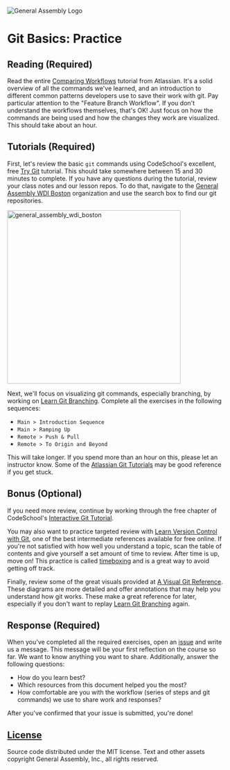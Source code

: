 ![General Assembly Logo](https://camo.githubusercontent.com/1a91b05b8f4d44b5bbfb83abac2b0996d8e26c92/687474703a2f2f692e696d6775722e636f6d2f6b6538555354712e706e67)

Git Basics: Practice
====================

Reading (Required)
------------------

Read the entire [Comparing Workflows](https://www.atlassian.com/git/tutorials/comparing-workflows) tutorial from Atlassian. It's a solid overview of all the commands we've learned, and an introduction to different common patterns developers use to save their work with git. Pay particular attention to the "Feature Branch Workflow". If you don't understand the workflows themselves, that's OK! Just focus on how the commands are being used and how the changes they work are visualized. This should take about an hour.

Tutorials (Required)
--------------------

First, let's review the basic `git` commands using CodeSchool's excellent, free [Try Git](https://try.github.io/levels/1/challenges/1) tutorial. This should take somewhere between 15 and 30 minutes to complete. If you have any questions during the tutorial, review your class notes and our lesson repos. To do that, navigate to the [General Assembly WDI Boston](https://github.com/ga-wdi-boston) organization and use the search box to find our git repositories.

<img width="400" alt="general_assembly_wdi_boston" src="https://cloud.githubusercontent.com/assets/388761/10182069/3932739e-66ee-11e5-8763-aa99f76510bf.png">

Next, we'll focus on visualizing git commands, especially branching, by working on [Learn Git Branching](http://pcottle.github.io/learnGitBranching/). Complete all the exercises in the following sequences:

* `Main > Introduction Sequence`
* `Main > Ramping Up`
* `Remote > Push & Pull`
* `Remote > To Origin and Beyond`

This will take longer. If you spend more than an hour on this, please let an instructor know. Some of the [Atlassian Git Tutorials](https://www.atlassian.com/git/tutorials/using-branches) may be good reference if you get stuck.

Bonus (Optional)
----------------

If you need more review, continue by working through the free chapter of CodeSchool's [Interactive Git Tutorial](https://www.codeschool.com/courses/git-real).

You may also want to practice targeted review with [Learn Version Control with Git](http://www.git-tower.com/learn/git/ebook/), one of the best intermediate references available for free online. If you're not satisfied with how well you understand a topic, scan the table of contents and give yourself a set amount of time to review. After time is up, move on! This practice is called [timeboxing](https://en.wikipedia.org/wiki/Timeboxing) and is a great way to avoid getting off track.

Finally, review some of the great visuals provided at [A Visual Git Reference](http://marklodato.github.io/visual-git-guide/index-en.html). These diagrams are more detailed and offer annotations that may help you understand how git works. These make a great reference for later, especially if you don't want to replay [Learn Git Branching](http://pcottle.github.io/learnGitBranching/) again.

Response (Required)
-------------------

When you've completed all the required exercises, open an [issue](https://github.com/ga-wdi-boston/git-basics-practice/issues) and write us a message. This message will be your first reflection on the course so far. We want to know anything you want to share. Additionally, answer the following questions:

* How do you learn best?
* Which resources from this document helped you the most?
* How comfortable are you with the workflow (series of steps and git commands) we use to share work and responses?

After you've confirmed that your issue is submitted, you're done!

## [License](LICENSE)

Source code distributed under the MIT license. Text and other assets copyright
General Assembly, Inc., all rights reserved.

